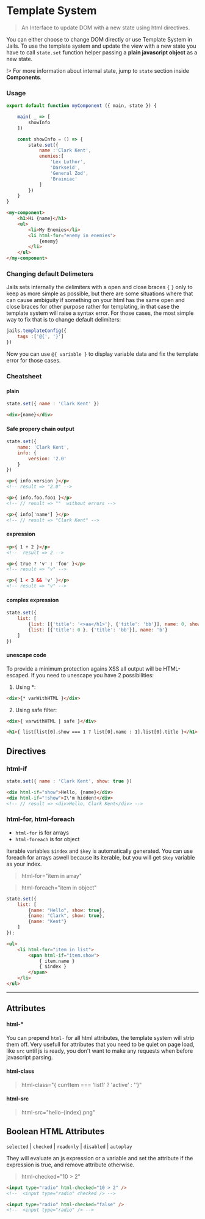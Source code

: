 
# Template System

> An Interface to update DOM with a new state using html directives.

You can either choose to change DOM directly or use Template System in Jails. To use the template system and update the view with a new state you have to call `state.set` function helper passing a **plain javascript object** as a new state. 

!> For more information about internal state, jump to `state` section inside **Components**.


### Usage

```js
export default function myComponent ({ main, state }) {

    main( _ => [
        showInfo
    ])

    const showInfo = () => {
        state.set({
            name :'Clark Kent',
            enemies:[
                'Lex Luthor', 
                'Darkseid',
                'General Zod',
                'Brainiac'
            ]
        })
    }
}
```

```html
<my-component>
    <h1>Hi {name}</h1>
    <ul>
        <li>My Enemies</li>
        <li html-for="enemy in enemies">
            {enemy}
        </li>
    </ul>
</my-component>
```

### Changing default Delimeters

Jails sets internally the delimiters with a open and close braces `{` `}` only to keep as more simple as possible, but there are some situations where that can cause ambiguity if something on your html has the same open and close braces for other purpose rather for templating, in that case the template system will raise a syntax error. For those cases, the most simple way to fix that is to change default delimiters:

```js
jails.templateConfig({
    tags :['@{', '}']
})
```

Now you can use `@{ variable }` to display variable data and fix the template error for those cases.


### Cheatsheet

#### plain

```js
state.set({ name : 'Clark Kent' })
```

```html 
<div>{name}</div>
```

#### Safe propery chain output
```js
state.set({
    name: 'Clark Kent',
    info: {
        version: '2.0'
    }
})
```

```html
<p>{ info.version }</p>
<!-- result => "2.0" -->

<p>{ info.foo.foo1 }</p>
<!-- // result => ""  without errors -->

<p>{ info['name'] }</p>
<!-- // result => "Clark Kent" -->
```

#### expression

```html
<p>{ 1 + 2 }</p>
<!--  result => 2 -->

<p>{ true ? 'v' : 'foo' }</p>
<!-- result => "v" -->

<p>{ 1 < 3 && 'v' }</p>
<!-- result => "v" -->
```

#### complex expression

```js
state.set({
    list: [
        {list: [{'title': '<>aa</h1>'}, {'title': 'bb'}], name: 0, show: 1},
        {list: [{'title': 0 }, {'title': 'bb'}], name: 'b'}
    ]
})
```

#### unescape code 
To provide a minimum protection agains XSS all output will be HTML-escaped. If you need to unescape you have 2 possibilities:

1. Using *:
```html
<div>{* varWithHTML }</div>
```
2. Using safe filter:
```html
<div>{ varwithHTML | safe }</div>
```

```html 
<h1>{ list[list[0].show === 1 ? list[0].name : 1].list[0].title }</h1>
```

## Directives

### html-if

``` js
state.set({ name : 'Clark Kent', show: true })
```

```html
<div html-if="show">Hello, {name}</div>
<div html-if="!show">I\'m hidden!</div>
<!-- // result => <div>Hello, Clark Kent</div> -->
```

### html-for, html-foreach
- `html-for` is for arrays 
- `html-foreach` is for object

Iterable variables `$index` and `$key` is automatically generated.
You can use foreach for arrays aswell because its iterable, but you will get `$key` variable as your index.

> html-for="item in array"

> html-foreach="item in object"


``` js
state.set({
    list: [
        {name: "Hello", show: true},
        {name: "Clark", show: true},
        {name: "Kent"}
    ]
});
```

```html 
<ul>
    <li html-for="item in list">
        <span html-if="item.show">
            { item.name } 
            { $index }
        </span>
    </li>
</ul>
```

---

## Attributes

#### html-*
You can prepend `html-` for all html attributes, the template system will strip them off. Very usefull for attributes that you need to be quiet on page load, like `src` until js is ready, you don't want to make any requests when before javascript parsing.

#### html-class
> html-class="{ currItem === 'list1' ? 'active' : ''}"

#### html-src
> html-src="hello-{index}.png"


## Boolean HTML Attributes
`selected` | `checked` | `readonly` | `disabled` | `autoplay`

They will evaluate an js expression or a variable and set the attribute if the expression is true, and remove attribute otherwise.

> html-checked="10 > 2"

```html
<input type="radio" html-checked="10 > 2" />
<!--  <input type="radio" checked /> -->

<input type="radio" html-checked="false" />
<!--  <input type="radio" /> -->

```
